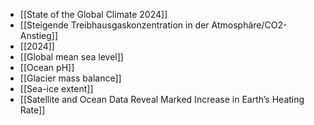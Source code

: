 - [[State of the Global Climate 2024]]
- [[Steigende Treibhausgaskonzentration in der Atmosphäre/CO2-Anstieg]]
- [[2024]]
- [[Global mean sea level]]
- [[Ocean pH]]
- [[Glacier mass balance]]
- [[Sea-ice extent]]
- [[Satellite and Ocean Data Reveal Marked Increase in Earth’s Heating Rate]]